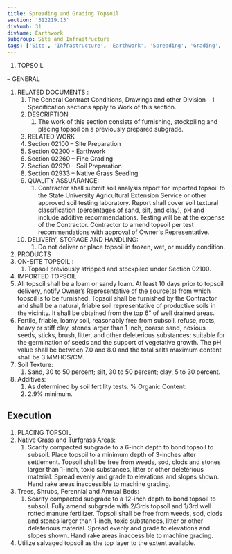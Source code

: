 ```yaml
---
title: Spreading and Grading Topsoil
section: '312219.13'
divNumb: 31
divName: Earthwork
subgroup: Site and Infrastructure
tags: ['Site', 'Infrastructure', 'Earthwork', 'Spreading', 'Grading', 'Topsoil']
---
```



1. TOPSOIL

– GENERAL
1. RELATED DOCUMENTS :
      1. The General Contract Conditions, Drawings and other Division - 1 Specification sections apply to Work of this section.
   1. DESCRIPTION :
      1. The work of this section consists of furnishing, stockpiling and placing topsoil on a previously prepared subgrade.
   1. RELATED WORK
   1. Section 02100 – Site Preparation
   1. Section 02200 - Earthwork
   1. Section 02260 – Fine Grading
   1. Section 02920 – Soil Preparation
   1. Section 02933 – Native Grass Seeding
   1. QUALITY ASSUARANCE:
      1. Contractor shall submit soil analysis report for imported topsoil to the State University Agricultural Extension Service or other approved soil testing laboratory. Report shall cover soil textural classification (percentages of sand, silt, and clay), pH and include additive recommendations. Testing will be at the expense of the Contractor. Contractor to amend topsoil per test recommendations with approval of Owner's Representative.
   1. DELIVERY, STORAGE AND HANDLING:
      1. Do not deliver or place topsoil in frozen, wet, or muddy condition.
  1. PRODUCTS
   1. ON-SITE TOPSOIL :
      1. Topsoil previously stripped and stockpiled under Section 02100.
   1. IMPORTED TOPSOIL
   1. All topsoil shall be a loam or sandy loam. At least 10 days prior to topsoil delivery, notify Owner’s Representative of the source(s) from which topsoil is to be furnished. Topsoil shall be furnished by the Contractor and shall be a natural, friable soil representative of productive soils in the vicinity. It shall be obtained from the top 6" of well drained areas.
   1. Fertile, friable, loamy soil, reasonably free from subsoil, refuse, roots, heavy or stiff clay, stones larger than 1 inch, coarse sand, noxious seeds, sticks, brush, litter, and other deleterious substances; suitable for the germination of seeds and the support of vegetative growth. The pH value shall be between 7.0 and 8.0 and the total salts maximum content shall be 3 MMHOS/CM.
   1. Soil Texture:
      1. Sand, 30 to 50 percent; silt, 30 to 50 percent; clay, 5 to 30 percent.
   1. Additives:
      1. As determined by soil fertility tests. % Organic Content:
      1. 2.9% minimum.
 
## Execution

   1. PLACING TOPSOIL
   1. Native Grass and Turfgrass Areas:
      1. Scarify compacted subgrade to a 6-inch depth to bond topsoil to subsoil. Place topsoil to a minimum depth of 3-inches after settlement. Topsoil shall be free from weeds, sod, clods and stones larger than 1-inch, toxic substances, litter or other deleterious material. Spread evenly and grade to elevations and slopes shown. Hand rake areas inaccessible to machine grading.
   1. Trees, Shrubs, Perennial and Annual Beds:
      1. Scarify compacted subgrade to a 12-inch depth to bond topsoil to subsoil. Fully amend subgrade with 2/3rds topsoil and 1/3rd well rotted manure fertilizer. Topsoil shall be free from weeds, sod, clods and stones larger than 1-inch, toxic substances, litter or other deleterious material. Spread evenly and grade to elevations and slopes shown. Hand rake areas inaccessible to machine grading.
   1. Utilize salvaged topsoil as the top layer to the extent available.


